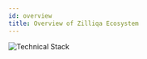 ```yaml
---
id: overview
title: Overview of Zilliqa Ecosystem
---
```

![Technical Stack](../../assets/technical-stack.png)